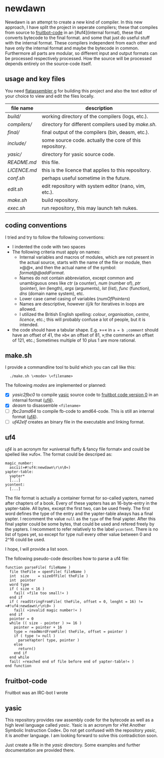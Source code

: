 newdawn
=======
Newdawn is an attempt to create a new kind of compiler.
In this new approach, I have split the project in seperate compilers;
these that compiles from source to [fruitbot-code](bytecode) in an [#uf4](internal format),
these that converts bytecode to the final format.
and some that just do useful stuff with the internal format.
These compilers independent from each other and have only the internal format and maybe the bytecode in common.
Furthermore all parts are modular, so different input and output formats can be processed respectively processed.
How the source will be processed depends entirely on the source-code itself.

usage and key files
-------------------
You need [flatassembler g](http://flatassembler.net/download.php "click here to download flatassembler G") for building this project and
also the text editor of your choice to view and edit the files locally.

| file name       | description                                                       |
| ---             | ---                                                               |
| *build/*        | working directory of the compilers (logs, etc.).                  |
| *compilers/*    | directory for different compilers used by *make.sh*.              |
| *final/*        | final output of the compilers (bin, deasm, etc.).                 |
| *include/*      | some source code. actually the core of this repository.           |
| *yasic/*        | directory for yasic source code.                                  |
| *README.md*     | this file.                                                        |
| *LICENCE.md*    | this is the licence that applies to this repository.              |
| *conf.sh*       | perhaps useful sometime in the future.                            |
| *edit.sh*       | edit repository with system editor (nano, vim, etc.).             |
| *make.sh*       | build repository.                                                 |
| *exec.sh*       | run repository, this may launch teh nukes.                        |

coding conventions
------------------
I tried and try to follow the following conventions:
* I indented the code with two spaces
* The following criteria must apply on names:
    * Internal variables and macros of modules, which are not present in the actual source, starts with the name of the file or module,
      then »@@«, and then the actual name of the symbol: *format@@addFormat*.
    * Names do not contain abbreviation, except common and unambiguous ones like
      *ctr* (a counter), *num* (number of), *ptr* (pointer), *len* (length), *args* (arguments), *lst* (list), *func* (function), *dns* (domain name system), etc.
    * Lower case camel casing of variables (*numOfPointers*)
    * Names are descriptive, however *i*/*j*/*k* for iteratives in loops are allowed.
    * I utilized the British English spelling: *colour*, *organisation*, *centre*, *licence*, etc.; this will probably confuse a lot of people, but it is intended.
* the code should have a tabular shape. E.g. »=« in `a = b ;comment` should have an offset of 41, the »b« an offset of 81, »;the comment« an offset of 121, etc.;
  Sometimes multiple of 10 plus 1 are more rational.
  
make.sh
-------
I provide a commandline tool to build which you can call like this:
```
  ./make.sh \<mode> \<filename>
```
The following *modes* are implemented or planned:
- [x] *yasic2fbc0* to compile [yasic](#yasic) source code to [fruitbot code version 0](#fbc0) in an internal format ([uf4](#uf4)).
- [x] *deasm* to disassemble `<filename>`
- [ ] *fbc2amd64* to compile fb-code to amd64-code. This is still an internal format ([uf4](#uf4)).
- [ ] *uf42elf* creates an binary file in the executable and linking format.

uf4
---
*uf4* is an acronym for »universal fluffy & fancy file format« and could be spelled like »ufo«.
The format could be descriped as:

    magic_number:
      ascii(»#!uf4:newdawn\r\n\0«)
    yapter-table:
      yapter*
      [...]
    ycontent:
      [...]

The file format is actually a container format for so-called yapters, named after chapters of a book.
Every of these yapters has an 16-byte-entry in the yapter-table.
All bytes, except the first two, can be used freely.
The first word defines the type of the entry and the yapter-table always has a final yapter.
I recomment the value `null` as the `type` of the final yapter.
After this final yapter could be some bytes, that could be used and refered freely by the yapters.
I recomment to refer relatively to the label `ycontent`.
There is no list of types yet, so except for type null every other value between 0 and 2^16 could be used.

I hope, I will provide a list soon.

The following pseudo-code describes how to parse a uf4 file:
```
function parseFile( fileName )
  file theFile = openFile( fileName )
  int  size    = sizeOfFile( theFile )
  int  pointer
  word type
  if ( size < 16 )
    fail( »file too small!« )
  end if
  if ( readStringFromFile( theFile, offset = 0, lenght = 16) != »#!uf4:newdawn\r\n\0« )
    fail( »invalid magic number!« )
  end if
  pointer = 0
  while (( size - pointer ) >= 16 )
    pointer = pointer + 16
    type = readWordFromFile( theFile, offset = pointer )
    if ( type != null )
      parseYapter( type, pointer )
    else
      return()
    end if
  end while
  fail( »reached end of file before end of yapter-table!« )
end function
```

fruitbot-code
-------------
Fruitbot was an IRC-bot I wrote 

yasic
-----
This repository provides raw assembly code for the bytecode as well as a high level language called *yasic*.
Yasic is an acronym for »Yet Another Symbolic Instruction Code«.
Do not get confused with the repository *yasic*, it is another language.
I am looking forward to solve this contradiction soon.

Just create a file in the *yasic* directory.
Some examples and further documentation are provided there.